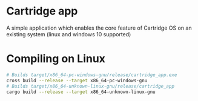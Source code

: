 
# Cartridge app

A simple application which enables the core feature of Cartridge OS
on an existing system (linux and windows 10 supported)

# Compiling on Linux

```bash
# Builds target/x86_64-pc-windows-gnu/release/cartridge_app.exe
cross build --release --target x86_64-pc-windows-gnu
# Builds target/x86_64-unknown-linux-gnu/release/cartridge_app
cargo build --release --target x86_64-unknown-linux-gnu
```
